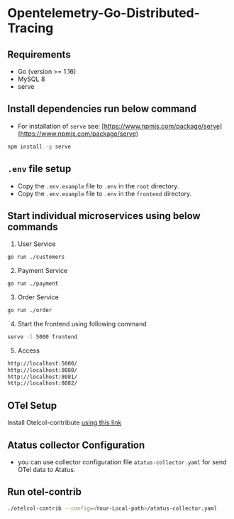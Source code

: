 # Opentelemetry-Go-Distributed-Tracing

## Requirements

* Go (version >= 1.16)
* MySQL 8
* serve

## Install dependencies run below command

* For installation of `serve` see: [https://www.npmjs.com/package/serve](https://www.npmjs.com/package/serve)

```bash
npm install -g serve
```

## `.env` file setup

 * Copy the `.env.example` file to `.env` in the `root` directory.
 * Copy the `.env.example` file to `.env` in the `frontend` directory.
 

## Start individual microservices using below commands

1) User Service

```sh
go run ./customers
```

2) Payment Service

```sh
go run ./payment
```

3) Order Service

```sh
go run ./order
```

4) Start the frontend using following command

```sh
serve -l 5000 frontend
```

5) Access 

```bash
http://localhost:5000/
http://localhost:8080/
http://localhost:8081/
http://localhost:8082/
```

## OTel Setup 

Install Otelcol-contribute [using this link](https://github.com/open-telemetry/opentelemetry-collector-releases/releases)


## Atatus collector Configuration

* you can use collector configuration file `atatus-collector.yaml` for send OTel data to Atatus.


## Run otel-contrib

```bash
./otelcol-contrib --config=<Your-Local-path>/atatus-collector.yaml
```
